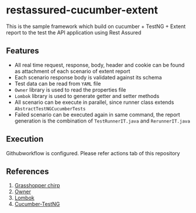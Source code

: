 # restassured-cucumber-extent
This is the sample framework which build on cucumber + TestNG + Extent report to the test the API application using Rest Assured


## Features
* All real time request, response, body, header and cookie can be found as attachment of each scenario of extent 
  report
* Each scenario response body is validated against its schema
* Test data can be read from `YAML` file
* `Owner` library is used to read the properties file
* `Lombok` library is used to generate getter and setter methods
* All scenario can be execute in parallel, since runner class extends `AbstractTestNGCucumberTests`
* Failed scenario can be executed again in same command, the report generation is the combination of `TestRunnerIT.java` and `RerunnerIT.java`

## Execution
 Githubworkflow is configured. Please refer actions tab of this repository

## References
1. [Grasshopper chirp](https://ghchirp.online/4199/)
2. [Owner](https://github.com/matteobaccan/owner)
3. [Lombok](https://projectlombok.org/)
4. [Cucumber-TestNG](https://cucumber.io/docs/guides/parallel-execution/#testng)